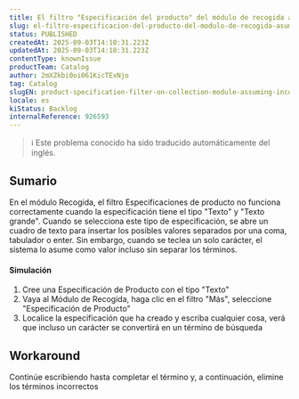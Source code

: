 ```yaml
---
title: El filtro "Especificación del producto" del módulo de recogida asume valores incorrectos.
slug: el-filtro-especificacion-del-producto-del-modulo-de-recogida-asume-valores-incorrectos
status: PUBLISHED
createdAt: 2025-09-03T14:10:31.223Z
updatedAt: 2025-09-03T14:10:31.223Z
contentType: knownIssue
productTeam: Catalog
author: 2mXZkbi0oi061KicTExNjo
tag: Catalog
slugEN: product-specification-filter-on-collection-module-assuming-incorrect-values
locale: es
kiStatus: Backlog
internalReference: 926593
---
```


>ℹ️ Este problema conocido ha sido traducido automáticamente del inglés.

## Sumario


En el módulo Recogida, el filtro Especificaciones de producto no funciona correctamente cuando la especificación tiene el tipo "Texto" y "Texto grande". Cuando se selecciona este tipo de especificación, se abre un cuadro de texto para insertar los posibles valores separados por una coma, tabulador o enter. Sin embargo, cuando se teclea un solo carácter, el sistema lo asume como valor incluso sin separar los términos.


#### Simulación



1. Cree una Especificación de Producto con el tipo "Texto"
2. Vaya al Módulo de Recogida, haga clic en el filtro "Más", seleccione "Especificación de Producto"
3. Localice la especificación que ha creado y escriba cualquier cosa, verá que incluso un carácter se convertirá en un término de búsqueda

## Workaround


Continúe escribiendo hasta completar el término y, a continuación, elimine los términos incorrectos



